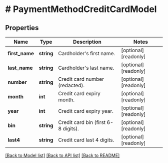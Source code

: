 # # PaymentMethodCreditCardModel

## Properties

Name | Type | Description | Notes
------------ | ------------- | ------------- | -------------
**first_name** | **string** | Cardholder&#39;s first name. | [optional] [readonly]
**last_name** | **string** | Cardholder&#39;s last name. | [optional] [readonly]
**number** | **string** | Credit card number (redacted). | [optional] [readonly]
**month** | **int** | Credit card expiry month. | [optional] [readonly]
**year** | **int** | Credit card expiry year. | [optional] [readonly]
**bin** | **string** | Credit card bin (first 6-8 digits). | [optional] [readonly]
**last4** | **string** | Credit card last 4 digits. | [optional] [readonly]

[[Back to Model list]](../../README.md#models) [[Back to API list]](../../README.md#endpoints) [[Back to README]](../../README.md)
